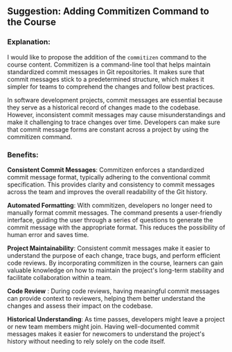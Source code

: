 ## Suggestion: Adding Commitizen Command to the Course

### Explanation:

I would like to propose the addition of the `commitizen` command to the course content. Commitizen is a command-line tool that helps maintain standardized commit messages in Git repositories. It makes sure that commit messages stick to a predetermined structure, which makes it simpler for teams to comprehend the changes and follow best practices.

In software development projects, commit messages are essential because they serve as a historical record of changes made to the codebase. However, inconsistent commit messages may cause misunderstandings and make it challenging to trace changes over time. Developers can make sure that commit message forms are constant across a project by using the commitizen command.

### Benefits:

**Consistent Commit Messages**: Commitizen enforces a standardized commit message format, typically adhering to the conventional commit specification. This provides clarity and consistency to commit messages across the team and improves the overall readability of the Git history.

**Automated Formatting**: With commitizen, developers no longer need to manually format commit messages. The command presents a user-friendly interface, guiding the user through a series of questions to generate the commit message with the appropriate format. This reduces the possibility of human error and saves time.

**Project Maintainability**: Consistent commit messages make it easier to understand the purpose of each change, trace bugs, and perform efficient code reviews. By incorporating commitizen in the course, learners can gain valuable knowledge on how to maintain the project's long-term stability and facilitate collaboration within a team.

**Code Review** : During code reviews, having meaningful commit messages can provide context to reviewers, helping them better understand the changes and assess their impact on the codebase.

**Historical Understanding**: As time passes, developers might leave a project or new team members might join. Having well-documented commit messages makes it easier for newcomers to understand the project's history without needing to rely solely on the code itself.